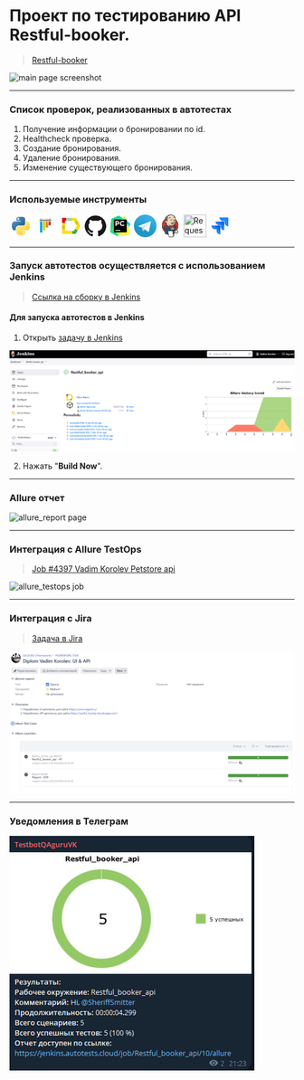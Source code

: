# Проект по тестированию API Restful-booker.

><a target="_blank" href="https://restful-booker.herokuapp.com/apidoc/index.html#api-Auth">Restful-booker</a>
> 
![main page screenshot](pictures/Petstore_API_main_page.png)

---
### Список проверок, реализованных в автотестах
1. Получение информации о бронировании по id.
2. Healthcheck проверка.
3. Создание бронирования.
4. Удаление бронирования.
5. Изменение существующего бронирования.

---

### Используемые инструменты
<img title="Python" src="pictures/icons/python.svg" height="40" width="40"/> <img title="Pytest" src="pictures/icons/pytest.svg" height="40" width="40"/> <img title="Allure Report" src="pictures/icons/allure_report.png" height="40" width="40"/> <img title="GitHub" src="pictures/icons/github.svg" height="40" width="40"/> <img title="Pycharm" src="pictures/icons/pycharm-original.svg" height="40" width="40"/> <img title="Telegram" src="pictures/icons/telegram.png" height="40" width="40"/> <img title="Jenkins" src="pictures/icons/jenkins-original.svg" height="40" width="40"/> <img title="Requests" src="pictures/icons/requests.png" height="40" width="40"/>  <img title="Jira" src="pictures/icons/jira.svg" height="40" width="40"/>

---

### Запуск автотестов осуществляется с использованием Jenkins
> [Ссылка на сборку в Jenkins](https://jenkins.autotests.cloud/job/Vadim_Korolev_Petstore_api/)

#### Для запуска автотестов в Jenkins
1. Открыть [задачу в Jenkins](https://jenkins.autotests.cloud/job/Vadim_Korolev_Petstore_api/)

![jenkins job main page](pictures/Jenkins_job_main_page.png)

2. Нажать "**Build Now**".

---

### Allure отчет

![allure_report page](pictures/allure_report_page.png)

---

### Интеграция с Allure TestOps

> [Job #4397 Vadim Korolev Petstore api](https://allure.autotests.cloud/project/4397)

![allure_testops job](pictures/allure_testops_job.png)

---

### Интеграция с Jira
> [Задача в Jira](https://jira.autotests.cloud/browse/HOMEWORK-1331)
 
![jira task](pictures/jira_task.png)

---

### Уведомления в Телеграм

![telegram_notification](pictures/tg_notification.png)
